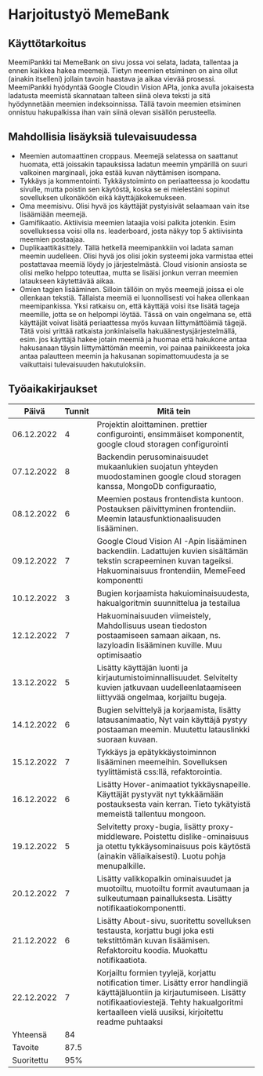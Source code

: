 # Harjoitustyö MemeBank

## Käyttötarkoitus

MeemiPankki tai MemeBank on sivu jossa voi selata, ladata, tallentaa ja ennen kaikkea hakea meemejä. Tietyn meemien etsiminen on aina ollut (ainakin itselleni) jollain tavoin haastava ja aikaa vievää prosessi. MeemiPankki hyödyntää Google Cloudin Vision APIa, jonka avulla jokaisesta ladatusta meemistä skannataan talteen siinä oleva teksti ja sitä hyödynnetään meemien indeksoinnissa. Tällä tavoin meemien etsiminen onnistuu hakupalkissa ihan vain siinä olevan sisällön perusteella.

## Mahdollisia lisäyksiä tulevaisuudessa

- Meemien automaattinen croppaus. Meemejä selatessa on saattanut huomata, että joissakin tapauksissa ladatun meemin ympärillä on suuri valkoinen marginaali, joka estää kuvan näyttämisen isompana.
- Tykkäys ja kommentointi. Tykkäystoiminto on periaatteessa jo koodattu sivulle, mutta poistin sen käytöstä, koska se ei mielestäni sopinut sovelluksen ulkonäköön eikä käyttäjäkokemukseen.
- Oma meemisivu. Olisi hyvä jos käyttäjät pystyisivät selaamaan vain itse lisäämiään meemejä.
- Gamifikaatio. Aktiivisia meemien lataajia voisi palkita jotenkin. Esim sovelluksessa voisi olla ns. leaderboard, josta näkyy top 5 aktiivisinta meemien postaajaa.
- Duplikaattikäsittely. Tällä hetkellä meemipankkiin voi ladata saman meemin uudelleen. Olisi hyvä jos olisi jokin systeemi joka varmistaa ettei postattavaa meemiä löydy jo järjestelmästä. Cloud visionin ansiosta se olisi melko helppo toteuttaa, mutta se lisäisi jonkun verran meemien lataukseen käytettävää aikaa.
- Omien tagien lisääminen. Silloin tällöin on myös meemejä joissa ei ole ollenkaan tekstiä. Tällaista meemiä ei luonnollisesti voi hakea ollenkaan meemipankissa. Yksi ratkaisu on, että käyttäjä voisi itse lisätä tageja meemille, jotta se on helpompi löytää. Tässä on vain ongelmana se, että käyttäjät voivat lisätä periaattessa myös kuvaan liittymättöämiä tägejä. Tätä voisi yrittää ratkaista jonkinlaisella hakuäänestysjärjestelmällä, esim. jos käyttäjä hakee jotain meemiä ja huomaa että hakukone antaa hakusanaan täysin liittymättömän meemin, voi painaa painikkeesta joka antaa palautteen meemin ja hakusanan sopimattomuudesta ja se vaikuttaisi tulevaisuuden hakutuloksiin.

## Työaikakirjaukset

| Päivä      | Tunnit | Mitä tein                                                                                                                                                                                                                      |
| ---------- | ------ | ------------------------------------------------------------------------------------------------------------------------------------------------------------------------------------------------------------------------------ |
| 06.12.2022 | 4      | Projektin aloittaminen. prettier configurointi, ensimmäiset komponentit, google cloud storagen configurointi                                                                                                                   |
| 07.12.2022 | 8      | Backendin perusominaisuudet mukaanlukien suojatun yhteyden muodostaminen google cloud storagen kanssa, MongoDb configuraatio,                                                                                                  |
| 08.12.2022 | 6      | Meemien postaus frontendista kuntoon. Postauksen päivittyminen frontendiin. Meemin latausfunktionaalisuuden lisääminen.                                                                                                        |
| 09.12.2022 | 7      | Google Cloud Vision AI -Apin lisääminen backendiin. Ladattujen kuvien sisältämän tekstin scrapeeminen kuvan tageiksi. Hakuominaisuus frontendiin, MemeFeed komponentti                                                         |
| 10.12.2022 | 3      | Bugien korjaamista hakuiominaisuudesta, hakualgoritmin suunnittelua ja testailua                                                                                                                                               |
| 12.12.2022 | 7      | Hakuominaisuuden viimeistely, Mahdollisuus usean tiedoston postaamiseen samaan aikaan, ns. lazyloadin lisääminen kuville. Muu optimisaatio                                                                                     |
| 13.12.2022 | 5      | Lisätty käyttäjän luonti ja kirjautumistoiminnallisuudet. Selvitelty kuvien jatkuvaan uudelleenlataamiseen liittyvää ongelmaa, korjailtu bugeja.                                                                               |
| 14.12.2022 | 6      | Bugien selvittelyä ja korjaamista, lisätty latausanimaatio, Nyt vain käyttäjä pystyy postaaman meemin. Muutettu latauslinkki suoraan kuvaan.                                                                                   |
| 15.12.2022 | 7      | Tykkäys ja epätykkäystoiminnon lisääminen meemeihin. Sovelluksen tyylittämistä css:llä, refaktorointia.                                                                                                                        |
| 16.12.2022 | 6      | Lisätty Hover-animaatiot tykkäysnapeille. Käyttäjät pystyvät nyt tykkäämään postauksesta vain kerran. Tieto tykätyistä memeistä tallentuu mongoon.                                                                             |
| 19.12.2022 | 5      | Selvitetty proxy-bugia, lisätty proxy-middleware. Poistettu dislike-ominaisuus ja otettu tykkäysominaisuus pois käytöstä (ainakin väliaikaisesti). Luotu pohja menupalkille.                                                   |
| 20.12.2022 | 7      | Lisätty valikkopalkin ominaisuudet ja muotoiltu, muotoiltu formit avautumaan ja sulkeutumaan painalluksesta. Lisätty notifikaatiokomponentti.                                                                                  |
| 21.12.2022 | 6      | Lisätty About-sivu, suoritettu sovelluksen testausta, korjattu bugi joka esti tekstittömän kuvan lisäämisen. Refaktoroitu koodia. Muokattu notifikaatiota.                                                                     |
| 22.12.2022 | 7      | Korjailtu formien tyylejä, korjattu notification timer. Lisätty error handlingiä käyttäjäluontiin ja kirjautumiseen. Lisätty notifikaatioviestejä. Tehty hakualgoritmi kertaalleen vielä uusiksi, kirjoitettu readme puhtaaksi |
| Yhteensä   | 84     |
| Tavoite    | 87.5   |
| Suoritettu | 95%    |
